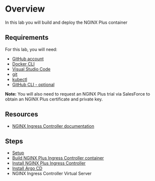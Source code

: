 # Overview
In this lab you will build and deploy the NGINX Plus container

## Requirements
For this lab, you will need:
- [GitHub account](https://github.com)
- [Docker CLI](https://docs.docker.com/engine/install/)
- [Visual Studio Code](https://code.visualstudio.com/)
- [git](https://git-scm.com/downloads)
- [kubectl](https://kubernetes.io/docs/tasks/tools/)
- [GitHub CLI - optional](https://cli.github.com/)

**Note:** You will also need to request an NGINX Plus trial via SalesForce to obtain an NGINX Plus certificate and private key.

## Resources
- [NGINX Ingress Controller documentation](https://docs.nginx.com/nginx-ingress-controller/)

## Steps
- [Setup](setup.md)
- [Build NGINX Plus Ingress Controller container](build_nic.md)
- [Install NGINX Plus Ingress Controller](install_nic.md)
- [Install Argo CD](argocd.md)
- NGINX Ingress Controller Virtual Server